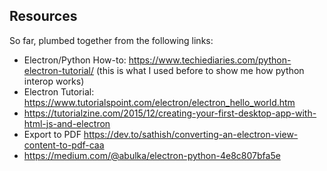 ## Resources

So far, plumbed together from the following links:
* Electron/Python How-to: https://www.techiediaries.com/python-electron-tutorial/ (this is what I used before to show me how python interop works)
* Electron Tutorial: https://www.tutorialspoint.com/electron/electron_hello_world.htm
* https://tutorialzine.com/2015/12/creating-your-first-desktop-app-with-html-js-and-electron
* Export to PDF https://dev.to/sathish/converting-an-electron-view-content-to-pdf-caa
* https://medium.com/@abulka/electron-python-4e8c807bfa5e
